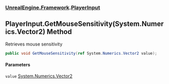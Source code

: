 ### [UnrealEngine.Framework](./UnrealEngine-Framework.md 'UnrealEngine.Framework').[PlayerInput](./PlayerInput.md 'UnrealEngine.Framework.PlayerInput')
## PlayerInput.GetMouseSensitivity(System.Numerics.Vector2) Method
Retrieves mouse sensitivity  
```csharp
public void GetMouseSensitivity(ref System.Numerics.Vector2 value);
```
#### Parameters
<a name='UnrealEngine-Framework-PlayerInput-GetMouseSensitivity(System-Numerics-Vector2)-value'></a>
`value` [System.Numerics.Vector2](https://docs.microsoft.com/en-us/dotnet/api/System.Numerics.Vector2 'System.Numerics.Vector2')  
  
